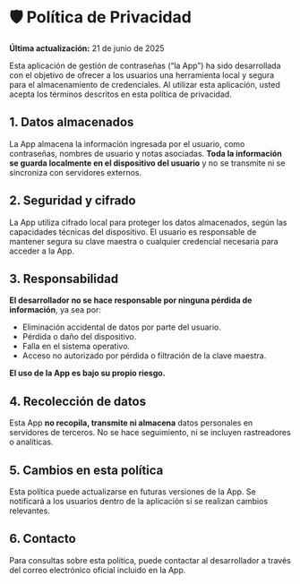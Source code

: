 # 🛡️ Política de Privacidad

**Última actualización:** 21 de junio de 2025

Esta aplicación de gestión de contraseñas (“la App”) ha sido desarrollada con el objetivo de ofrecer a los usuarios una herramienta local y segura para el almacenamiento de credenciales. Al utilizar esta aplicación, usted acepta los términos descritos en esta política de privacidad.

## 1. Datos almacenados

La App almacena la información ingresada por el usuario, como contraseñas, nombres de usuario y notas asociadas. **Toda la información se guarda localmente en el dispositivo del usuario** y no se transmite ni se sincroniza con servidores externos.

## 2. Seguridad y cifrado

La App utiliza cifrado local para proteger los datos almacenados, según las capacidades técnicas del dispositivo. El usuario es responsable de mantener segura su clave maestra o cualquier credencial necesaria para acceder a la App.

## 3. Responsabilidad

**El desarrollador no se hace responsable por ninguna pérdida de información**, ya sea por:

- Eliminación accidental de datos por parte del usuario.
- Pérdida o daño del dispositivo.
- Falla en el sistema operativo.
- Acceso no autorizado por pérdida o filtración de la clave maestra.

**El uso de la App es bajo su propio riesgo.**

## 4. Recolección de datos

Esta App **no recopila, transmite ni almacena** datos personales en servidores de terceros. No se hace seguimiento, ni se incluyen rastreadores o analíticas.

## 5. Cambios en esta política

Esta política puede actualizarse en futuras versiones de la App. Se notificará a los usuarios dentro de la aplicación si se realizan cambios relevantes.

## 6. Contacto

Para consultas sobre esta política, puede contactar al desarrollador a través del correo electrónico oficial incluido en la App.
